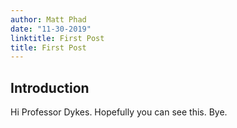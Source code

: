 ```yaml
---
author: Matt Phad
date: "11-30-2019"
linktitle: First Post
title: First Post
---
```



## Introduction

Hi Professor Dykes. Hopefully you can see this.
Bye.